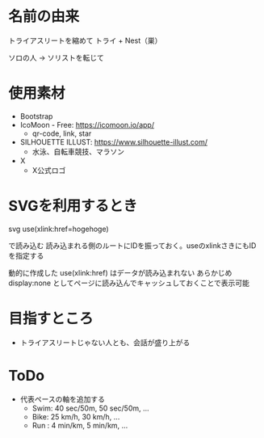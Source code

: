 # 名前の由来

トライアスリートを縮めて
トライ + Nest（巣）

ソロの人 → ソリストを転じて

# 使用素材
- Bootstrap
- IcoMoon - Free: https://icomoon.io/app/
  - qr-code, link, star
- SILHOUETTE ILLUST:  https://www.silhouette-illust.com/
  - 水泳、自転車競技、マラソン
- X
  - X公式ロゴ


# SVGを利用するとき
svg
    use(xlink:href=hogehoge)

で読み込む
読み込まれる側のルートにIDを振っておく。useのxlinkさきにもIDを指定する

動的に作成した use(xlink:href) はデータが読み込まれない
あらかじめ display:none としてページに読み込んでキャッシュしておくことで表示可能

# 目指すところ
- トライアスリートじゃない人とも、会話が盛り上がる


# ToDo
- 代表ペースの軸を追加する
  - Swim: 40 sec/50m, 50 sec/50m, ...
  - Bike: 25 km/h, 30 km/h, ...
  - Run : 4 min/km, 5 min/km, ...

